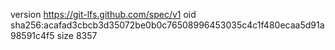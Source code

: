version https://git-lfs.github.com/spec/v1
oid sha256:acafad3cbcb3d35072be0b0c76508996453035c4c1f480ecaa5d91a98591c4f5
size 8357

